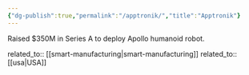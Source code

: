 ```yaml
---
{"dg-publish":true,"permalink":"/apptronik/","title":"Apptronik"}
---
```



Raised $350M in Series A to deploy Apollo humanoid robot.

related_to:: [[smart-manufacturing\|smart-manufacturing]]
related_to:: [[usa\|USA]]
